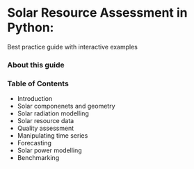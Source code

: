# Solar Resource Assessment in Python:  
Best practice guide with interactive examples 


### About this guide

### Table of Contents
* Introduction
* Solar componenets and geometry
* Solar radiation modelling
* Solar resource data
* Quality assessment
* Manipulating time series
* Forecasting
* Solar power modelling
* Benchmarking





